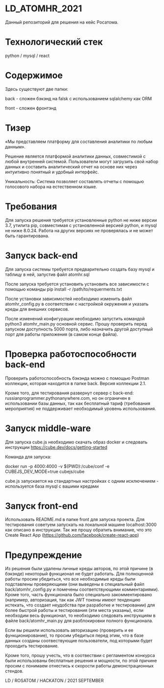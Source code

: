 # LD_ATOMHR_2021

Данный репозиторий для решения на кейс Росатома.

# Технологический стек
python / mysql / react

# Содержимое

Здесь существуют две папки:

back - сложен бэкэнд на falsk с использованием sqlalchemy как ORM

front - сложен фронтэнд

# Тизер

«Мы представляем платформу для составления аналитики по любым данным».

Решение является платформой аналитики данных, совместимой с любой внутренней системой. Пользователи могут загрузить свой набор данных и составить аналитический отчет на основе них через интуитивно понятный и удобный интерфейс.

Уникальность: Система позволяет составлять отчеты с помощью голосового набора на естественном языке. 

# Требования

Для запуска решения требуется установленные python не ниже версии 3.7, утилита pip, совместимая с установленной версией python, и mysql не ниже 8.0.24. Работа на других версиях не проверялась и не может быть гарантирована.

# Запуск back-end

Для запуска системы требуется предварительно создать базу mysql и таблицу в ней, запустив файл atomhr.sql

После запуска требуется установить установить все зависимости с помощью команды pip install -r /path/to/requerments.txt

После установки зависимостей необходимо изменить файл atomhr_config.py в соответствии с настройкой окружения и указать креды для внешних сервисов.

После изменений конфигурации необходимо запустить командой python3 atomhr_main.py основной сервис. Прошу проверить перед запуском доступность 5000 порта, либо назначить другой доступный порт для работы приложения (в самом конце файла).

# Проверка работоспособности back-end

Проверить работоспособность бэкэнда можно с помощью Postman коллекции, которая находится в папке back. Версия коллекции 2.1.

Кроме того, для тестирования развернут сервер с back-end: russianprogrammer.pythonanywhere.com, но он ограничен в использовании базы данных, так как бесплатный тариф (требования мероприятия) не поддерживает необходимый уровень использования.

# Запуск middle-ware

Для запуска cube.js необходимо скачать образ docker и следовать инструкции https://cube.dev/docs/getting-started

Команда для запуска:

docker run -p 4000:4000 -v ${PWD}:/cube/conf -e CUBEJS_DEV_MODE=true cubejs/cube

cube.js запускается на стандартных настройках с одним исключением - используется база mysql с вашими кредами

# Запуск front-end

Использовать README.md в папке front для запуска проекта. Для тестирования советуем запускать на локальной машине localhost:3000 как описано в инструкции. Так же прошу обратить внимание, что это Create React App (https://github.com/facebook/create-react-app)

# Предупреждение

Из решения были удалены личные креды авторов, по этой причине (в бэкэнде) некоторый функционал не будет работать. Для полноценной работы просим убедиться, что все необходимые креды были подставлены проверяющими (они выведены в специальный файл back/atomhr_config.py и помечены соответствующими комментариями). Кроме того, часть функционала было специально закомментировано (например, авторизация, так как JWT токены имеют тенденцию истекать, что создает неудобства при разработке и тестировании) для более быстрой работы и тестирования (эти места указаны), если необходим весь функционал, то необходимо следовать инструкциям в файле back/atomhr_main.py для разблокировки полного функционала.

Если вы решили использовать авторизацию (проверить и ее функционирование), то просим убедиться перед этим, что в базе данных созданы соотвествующие пользователи, под которыми будет проходить тестирование.

Кроме того, прошу учесть, что в соотвествии с регламентом конкурса были использованы бесплатные решения и мощности, по этой причине просим с понимаем отнестись к скорости работы демонстрационных стендов.

LD / ROSATOM / HACKATON / 2021 SEPTEMBER
